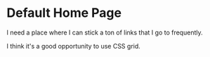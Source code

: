 # Default Home Page

I need a place where I can stick a ton of links that I go to frequently.

I think it's a good opportunity to use CSS grid.